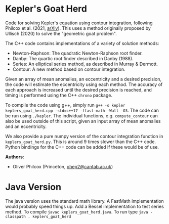 # Kepler's Goat Herd

Code for solving Kepler's equation using contour integration, following Philcox et al. (2021, [arXiv](https://arxiv.org/abs/2103.15829)). This uses a method originally proposed by Ullisch (2020) to solve the "geometric goat problem".

The C++ code contains implementations of a variety of solution methods:
- Newton-Raphson: The quadratic Newton-Raphson root finder.
- Danby: The quartic root finder described in Danby (1988).
- Series: An elliptical series method, as described in Murray & Dermott.
- Contour: A new method based on contour integration.

Given an array of mean anomalies, an eccentricity and a desired precision, the code will estimate the eccentricity using each method. The accuracy of each approach is increased until the desired precision is reached, and timing is performed using the C++ `chrono` package.

To compile the code using g++, simply run ```g++ -o kepler keplers_goat_herd.cpp -std=c++17 -ffast-math -Wall -O3```.  The code can be run using ```./kepler```. The individual functions, e.g. ```compute_contour``` can also be used outside of this script, given an input array of mean anomalies and an eccentricity.

We also provide a pure numpy version of the contour integration function in ```keplers_goat_herd.py```. This is around 9 times slower than the C++ code. Python bindings for the C++ code can be added if these would be of use.

**Authors**:
- Oliver Philcox (Princeton, [ohep2@cantab.ac.uk](mailto:ohep2@cantab.ac.uk))


# Java Version
The java version uses the standard math library.  A FastMath implementation would probably speed things up.  Add a Bessel implementation to test series method.
To compile ```javac keplers_goat_herd.java```.  To run type ```java -classpath . keplers_goat_herd```
